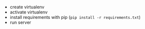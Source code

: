 * create virtualenv
* activate virtualenv
* install requirements with pip (`pip install -r requirements.txt`)
* run server